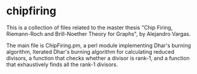 # chipfiring
This is a collection of files related to the master thesis "Chip Firing, Riemann-Roch and Brill-Noether Theory for Graphs", by Alejandro Vargas.

The main file is ChipFiring.pm, a perl module implementing Dhar's burning algorithm, Iterated Dhar's burning algorithm for calculating reduced divisors, a function that checks whether a divisor is rank-1, and a function that exhaustively finds all the rank-1 divisors.
